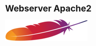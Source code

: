 # Webserver Apache2

[![apache2](./images/logos/apache2.png)][apache2]

[apache2]: http://httpd.apache.org/
